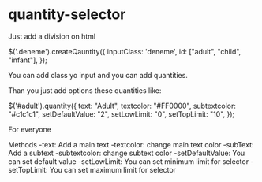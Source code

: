 # quantity-selector
Just add a division on html

$('.deneme').createQauntity({
            inputClass: 'deneme',
            id: ["adult", "child", "infant"],
        });     
        
You can add class yo input and you can add quantities. 

Than you just add options these quantities like:

$('#adult').quantity({
            text: "Adult",
            textcolor: "#FF0000",
            subtextcolor: "#c1c1c1",
            setDefaultValue: "2",
            setLowLimit: "0",
            setTopLimit: "10",
        });
              
For everyone


Methods
-text: Add a main text
-textcolor: change main text color
-subText: Add a subtext
-subtextcolor: change subtext color
-setDefaultValue: You can set default value
-setLowLimit: You can set minimum limit for selector
-setTopLimit: You can set maximum limit for selector

